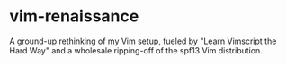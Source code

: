 vim-renaissance
===============

A ground-up rethinking of my Vim setup, fueled by
"Learn Vimscript the Hard Way" and a wholesale ripping-off of the spf13 Vim
distribution.

